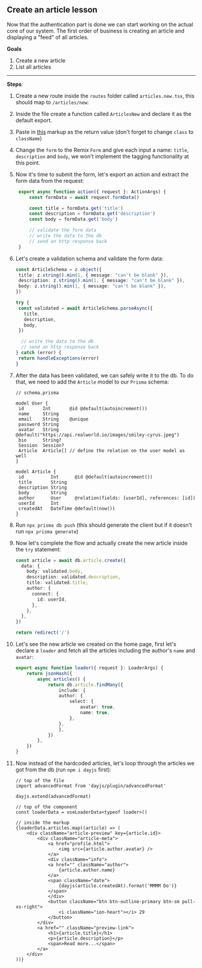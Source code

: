## Create an article lesson

Now that the authentication part is done we can start working on the actual core of our system. The first order of business is creating an article and displaying a "feed" of all articles.

**Goals**
1. Create a new article
2. List all articles

---

**Steps**:
1. Create a new route inside the `routes` folder called `articles.new.tsx`, this should map to `/articles/new`:
2. Inside the file create a function called `ArticlesNew` and declare it as the default export.
3. Paste in [this](https://realworld-docs.netlify.app/docs/specs/frontend-specs/templates#createedit-article) markup as the return value (don't forget to change `class` to `className`)
4. Change the `form` to the Remix `Form` and give each input a name: `title`, `description` and `body`, we won't implement the tagging functionality at this point. 
5. Now it's time to submit the form, let's export an action and extract the form data from the request:
   ```ts
    export async function action({ request }: ActionArgs) {
        const formData = await request.formData()

        const title = formData.get('title')
        const description = formData.get('description')
        const body = formData.get('body')

        // validate the form data
        // write the data to the db
        // send an http response back
    }
   ```
6. Let's create a validation schema and validate the form data:
   ```ts
   const ArticleSchema = z.object({
    title: z.string().min(1, { message: "can't be blank" }),
    description: z.string().min(1, { message: "can't be blank" }),
    body: z.string().min(1, { message: "can't be blank" }),
   })

   try {
    const validated = await ArticleSchema.parseAsync({
      title,
      description,
      body,
    })

     // write the data to the db
     // send an http response back
   } catch (error) {
    return handleExceptions(error)
   }
   ```
7. After the data has been validated, we can safely write it to the db. To do that, we need to add the `Article` model to our `Prisma` schema:
   ```prisma
   // schema.prisma

   model User {
    id       Int       @id @default(autoincrement())
    name     String
    email    String    @unique
    password String
    avatar   String    @default("https://api.realworld.io/images/smiley-cyrus.jpeg")
    bio      String?
    Session  Session?
    Article  Article[] // define the relation on the user model as well 
   }

   model Article {
    id          Int      @id @default(autoincrement())
    title       String
    description String
    body        String
    author      User     @relation(fields: [userId], references: [id])
    userId      Int
    createdAt   DateTime @default(now())
   }
   ```
8. Run `npx prisma db push` (this should generate the client but if it doesn't run `npx prisma generate`) 
9. Now let's complete the flow and actually create the new article inside the `try` statement:
    ```ts
    const article = await db.article.create({
      data: {
        body: validated.body,
        description: validated.description,
        title: validated.title,
        author: {
          connect: {
            id: userId,
          },
        },
      },
    })

    return redirect('/')
    ```
10. Let's see the new article we created on the home page, first let's declare a `loader` and fetch all the articles including the author's `name` and `avatar`:
    ```ts
    export async function loader({ request }: LoaderArgs) {
        return jsonHash({
            async articles() {
                return db.article.findMany({
                    include: {
                    author: {
                        select: {
                            avatar: true,
                            name: true,
                        },
                    },
                    },
                })
            },
        })
    }
    ```

11. Now instead of the hardcoded articles, let's loop through the articles we got from the db (run `npm i dayjs` first):
    ```tsx
    // top of the file
    import advancedFormat from 'dayjs/plugin/advancedFormat'

    dayjs.extend(advancedFormat)

    // top of the component
    const loaderData = useLoaderData<typeof loader>()

    // inside the markup
    {loaderData.articles.map((article) => (
        <div className="article-preview" key={article.id}>
            <div className="article-meta">
                <a href="profile.html">
                    <img src={article.author.avatar} />
                </a>
                <div className="info">
                <a href="" className="author">
                    {article.author.name}
                </a>
                <span className="date">
                    {dayjs(article.createdAt).format('MMMM Do')}
                </span>
                </div>
                <button className="btn btn-outline-primary btn-sm pull-xs-right">
                    <i className="ion-heart"></i> 29
                </button>
            </div>
            <a href="" className="preview-link">
                <h1>{article.title}</h1>
                <p>{article.description}</p>
                <span>Read more...</span>
            </a>
        </div>
    ))}
    ```